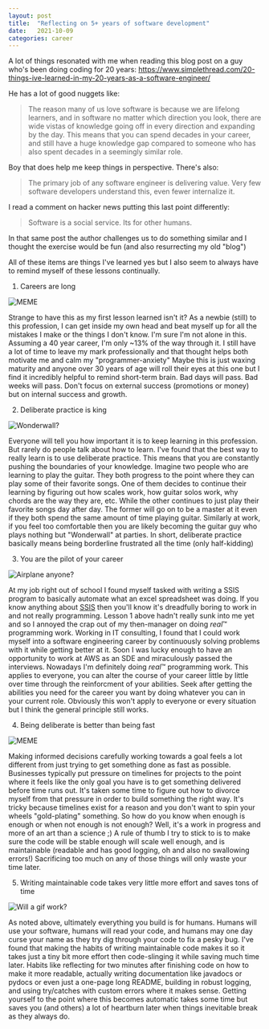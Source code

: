 ```yaml
---
layout: post
title:  "Reflecting on 5+ years of software development"
date:   2021-10-09
categories: career
---
```


A lot of things resonated with me when reading this blog post on a guy who's been doing coding for 20 years: https://www.simplethread.com/20-things-ive-learned-in-my-20-years-as-a-software-engineer/

He has a lot of good nuggets like:

>The reason many of us love software is because we are lifelong learners, and in software no matter which direction you look, there are wide vistas of knowledge going off in every direction and expanding by the day. This means that you can spend decades in your career, and still have a huge knowledge gap compared to someone who has also spent decades in a seemingly similar role.

Boy that does help me keep things in perspective. There's also:

>The primary job of any software engineer is delivering value. Very few software developers understand this, even fewer internalize it. 

I read a comment on hacker news putting this last point differently:

> Software is a social service.  Its for other humans.

In that same post the author challenges us to do something similar and I thought the exercise would be fun (and also resurrecting my old "blog")

All of these items are things I've learned yes but I also seem to always have to remind myself of these lessons continually.

1. Careers are long

![MEME](/_assets/2021-10-09/5pvfrg.jpeg)

Strange to have this as my first lesson learned isn't it? As a newbie (still) to this profession, I can get inside my own head and beat myself up for all the mistakes I make or the things I don't know. I'm sure I'm not alone in this. Assuming a 40 year career, I'm only ~13% of the way through it. I still have a lot of time to leave my mark professionally and that thought helps both motivate me and calm my "programmer-anxiety" Maybe this is just waxing maturity and anyone over 30 years of age will roll their eyes at this one but I find it incredibly helpful to remind short-term brain. Bad days will pass. Bad weeks will pass. Don't focus on external success (promotions or money) but on internal success and growth.


2. Deliberate practice is king

![Wonderwall?](/_assets/2021-10-09/lnsvz6ghgd031.jpeg)

Everyone will tell you how important it is to keep learning in this profession. But rarely do people talk about how to learn. I've found that the best way to really learn is to use deliberate practice. This means that you are constantly pushing the boundaries of your knowledge. Imagine two people who are learning to play the guitar. They both progress to the point where they can play some of their favorite songs. One of them decides to continue their learning by figuring out how scales work, how guitar solos work, why chords are the way they are, etc. While the other continues to just play their favorite songs day after day. The former will go on to be a master at it even if they both spend the same amount of time playing guitar. Similarly at work, if you feel too comfortable then you are likely becoming the guitar guy who plays nothing but "Wonderwall" at parties. In short, deliberate practice basically means being borderline frustrated all the time (only half-kidding)


3. You are the pilot of your career

![Airplane anyone?](/_assets/2021-10-09/airplane-850x600.jpeg)

At my job right out of school I found myself tasked with writing a SSIS program to basically automate what an excel spreadsheet was doing. If you know anything about <a href="https://docs.microsoft.com/en-us/sql/integration-services/sql-server-integration-services?view=sql-server-ver15">SSIS</a> then you'll know it's dreadfully boring to work in and not really programming. Lesson 1 above hadn't really sunk into me yet and so I annoyed the crap out of my then-manager on doing <i>real</i>™ programming work. Working in IT consulting, I found that I could work myself into a software engineering career by continuously solving problems with it while getting better at it. Soon I was lucky enough to have an opportunity to work at AWS as an SDE and miraculously passed the interviews. Nowadays I'm definitely doing <i>real</i>™ programming work. This applies to everyone, you can alter the course of your career little by little over time through the reinforcment of your abilities. Seek after getting the abilities you need for the career you want by doing whatever you can in your current role. Obviously this won't apply to everyone or every situation but I think the general principle still works.

4. Being deliberate is better than being fast

![MEME](/_assets/2021-10-09/5pvfrg.jpeg)

Making informed decisions carefully working towards a goal feels a lot different from just trying to get something done as fast as possible. Businesses typically put pressure on timelines for projects to the point where it feels like the only goal you have is to get something delivered before time runs out. It's taken some time to figure out how to divorce myself from that pressure in order to build something the right way. It's tricky because timelines exist for a reason and you don't want to spin your wheels "gold-plating" something. So how do you know when enough is enough or when not enough is not enough? Well, it's a work in progress and more of an art than a science ;) A rule of thumb I try to stick to is to make sure the code will be stable enough will scale well enough, and is maintainable (readable and has good logging, oh and also no swallowing errors!) Sacrificing too much on any of those things will only waste your time later.

5. Writing maintainable code takes very little more effort and saves tons of time

![Will a gif work?](/_assets/2021-10-09/1FcKXFz.gif)

As noted above, ultimately everything you build is for humans. Humans will use your software, humans will read your code, and humans may one day curse your name as they try dig through your code to fix a pesky bug. I've found that making the habits of writing maintainable code makes it so it takes just a tiny bit more effort then code-slinging it while saving much time later. Habits like reflecting for two minutes after finishing code on how to make it more readable, actually writing documentation like javadocs or pydocs or even just a one-page long README, building in robust logging, and using try/catches with custom errors where it makes sense. Getting yourself to the point where this becomes automatic takes some time but saves you (and others) a lot of heartburn later when things inevitable break as they always do.


